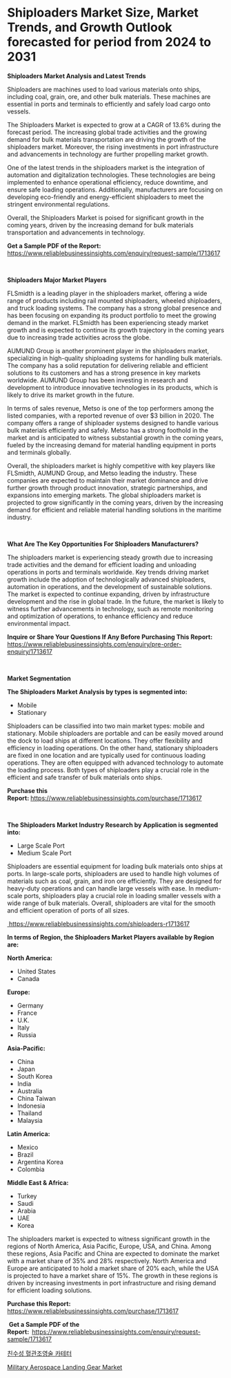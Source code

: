 <p><h1>Shiploaders Market Size, Market Trends, and Growth Outlook forecasted for period from 2024 to 2031</h1></p><p><strong>Shiploaders Market Analysis and Latest Trends</strong></p>
<p><p>Shiploaders are machines used to load various materials onto ships, including coal, grain, ore, and other bulk materials. These machines are essential in ports and terminals to efficiently and safely load cargo onto vessels.</p><p>The Shiploaders Market is expected to grow at a CAGR of 13.6% during the forecast period. The increasing global trade activities and the growing demand for bulk materials transportation are driving the growth of the shiploaders market. Moreover, the rising investments in port infrastructure and advancements in technology are further propelling market growth.</p><p>One of the latest trends in the shiploaders market is the integration of automation and digitalization technologies. These technologies are being implemented to enhance operational efficiency, reduce downtime, and ensure safe loading operations. Additionally, manufacturers are focusing on developing eco-friendly and energy-efficient shiploaders to meet the stringent environmental regulations.</p><p>Overall, the Shiploaders Market is poised for significant growth in the coming years, driven by the increasing demand for bulk materials transportation and advancements in technology.</p></p>
<p><strong>Get a Sample PDF of the Report:&nbsp;</strong> <a href="https://www.reliablebusinessinsights.com/enquiry/request-sample/1713617">https://www.reliablebusinessinsights.com/enquiry/request-sample/1713617</a></p>
<p>&nbsp;</p>
<p><strong>Shiploaders Major Market Players</strong></p>
<p><p>FLSmidth is a leading player in the shiploaders market, offering a wide range of products including rail mounted shiploaders, wheeled shiploaders, and truck loading systems. The company has a strong global presence and has been focusing on expanding its product portfolio to meet the growing demand in the market. FLSmidth has been experiencing steady market growth and is expected to continue its growth trajectory in the coming years due to increasing trade activities across the globe.</p><p>AUMUND Group is another prominent player in the shiploaders market, specializing in high-quality shiploading systems for handling bulk materials. The company has a solid reputation for delivering reliable and efficient solutions to its customers and has a strong presence in key markets worldwide. AUMUND Group has been investing in research and development to introduce innovative technologies in its products, which is likely to drive its market growth in the future.</p><p>In terms of sales revenue, Metso is one of the top performers among the listed companies, with a reported revenue of over $3 billion in 2020. The company offers a range of shiploader systems designed to handle various bulk materials efficiently and safely. Metso has a strong foothold in the market and is anticipated to witness substantial growth in the coming years, fueled by the increasing demand for material handling equipment in ports and terminals globally.</p><p>Overall, the shiploaders market is highly competitive with key players like FLSmidth, AUMUND Group, and Metso leading the industry. These companies are expected to maintain their market dominance and drive further growth through product innovation, strategic partnerships, and expansions into emerging markets. The global shiploaders market is projected to grow significantly in the coming years, driven by the increasing demand for efficient and reliable material handling solutions in the maritime industry.</p></p>
<p>&nbsp;</p>
<p><strong>What Are The Key Opportunities For Shiploaders Manufacturers?</strong></p>
<p><p>The shiploaders market is experiencing steady growth due to increasing trade activities and the demand for efficient loading and unloading operations in ports and terminals worldwide. Key trends driving market growth include the adoption of technologically advanced shiploaders, automation in operations, and the development of sustainable solutions. The market is expected to continue expanding, driven by infrastructure development and the rise in global trade. In the future, the market is likely to witness further advancements in technology, such as remote monitoring and optimization of operations, to enhance efficiency and reduce environmental impact.</p></p>
<p><strong>Inquire or Share Your Questions If Any Before Purchasing This Report:</strong> <a href="https://www.reliablebusinessinsights.com/enquiry/pre-order-enquiry/1713617">https://www.reliablebusinessinsights.com/enquiry/pre-order-enquiry/1713617</a></p>
<p>&nbsp;</p>
<p><strong>Market Segmentation</strong></p>
<p><strong>The Shiploaders Market Analysis by types is segmented into:</strong></p>
<p><ul><li>Mobile</li><li>Stationary</li></ul></p>
<p><p>Shiploaders can be classified into two main market types: mobile and stationary. Mobile shiploaders are portable and can be easily moved around the dock to load ships at different locations. They offer flexibility and efficiency in loading operations. On the other hand, stationary shiploaders are fixed in one location and are typically used for continuous loading operations. They are often equipped with advanced technology to automate the loading process. Both types of shiploaders play a crucial role in the efficient and safe transfer of bulk materials onto ships.</p></p>
<p><strong>Purchase this Report:&nbsp;</strong><a href="https://www.reliablebusinessinsights.com/purchase/1713617">https://www.reliablebusinessinsights.com/purchase/1713617</a></p>
<p>&nbsp;</p>
<p><strong>The Shiploaders Market Industry Research by Application is segmented into:</strong></p>
<p><ul><li>Large Scale Port</li><li>Medium Scale Port</li></ul></p>
<p><p>Shiploaders are essential equipment for loading bulk materials onto ships at ports. In large-scale ports, shiploaders are used to handle high volumes of materials such as coal, grain, and iron ore efficiently. They are designed for heavy-duty operations and can handle large vessels with ease. In medium-scale ports, shiploaders play a crucial role in loading smaller vessels with a wide range of bulk materials. Overall, shiploaders are vital for the smooth and efficient operation of ports of all sizes.</p></p>
<p><a href="https://www.reliablebusinessinsights.com/shiploaders-r1713617">&nbsp;https://www.reliablebusinessinsights.com/shiploaders-r1713617</a></p>
<p><strong>In terms of Region, the Shiploaders Market Players available by Region are:</strong></p>
<p>
    <p> <strong> North America: </strong>
        <ul>
            <li>United States</li>
            <li>Canada</li>
        </ul>
        </p> 
    <p> <strong> Europe: </strong>
        <ul>
            <li>Germany</li>
            <li>France</li>
            <li>U.K.</li>
            <li>Italy</li>
            <li>Russia</li>
        </ul>
        </p> 
    <p> <strong> Asia-Pacific: </strong>
        <ul>
            <li>China</li>
            <li>Japan</li>
            <li>South Korea</li>
            <li>India</li>
            <li>Australia</li>
            <li>China Taiwan</li>
            <li>Indonesia</li>
            <li>Thailand</li>
            <li>Malaysia</li>
        </ul>
        </p> 
    <p> <strong> Latin America: </strong>
        <ul>
            <li>Mexico</li>
            <li>Brazil</li>
            <li>Argentina Korea</li>
            <li>Colombia</li>
        </ul>
        </p> 
    <p> <strong> Middle East & Africa: </strong>
        <ul>
            <li>Turkey</li>
            <li>Saudi</li>
            <li>Arabia</li>
            <li>UAE</li>
            <li>Korea</li>
        </ul>
    </p>
    </p>
<p><p>The shiploaders market is expected to witness significant growth in the regions of North America, Asia Pacific, Europe, USA, and China. Among these regions, Asia Pacific and China are expected to dominate the market with a market share of 35% and 28% respectively. North America and Europe are anticipated to hold a market share of 20% each, while the USA is projected to have a market share of 15%. The growth in these regions is driven by increasing investments in port infrastructure and rising demand for efficient loading solutions.</p></p>
<p><strong>Purchase this Report: </strong><a href="https://www.reliablebusinessinsights.com/purchase/1713617">https://www.reliablebusinessinsights.com/purchase/1713617</a></p>
<p>&nbsp;<strong>Get a Sample PDF of the Report:&nbsp;&nbsp;</strong><a href="https://www.reliablebusinessinsights.com/enquiry/request-sample/1713617">https://www.reliablebusinessinsights.com/enquiry/request-sample/1713617</a></p>
<p><strong></strong></p>
<p><p><a href="https://github.com/berlianaparadilla48/Market-Research-Report-List-1/blob/main/8760415163136.md">친수성 혈관조영술 카테터</a></p><p><a href="https://view.publitas.com/reportprime-1/military-aerospace-landing-gear-market-industry-trends-and-forecast-for-period-from-2024-to-2031/">Military Aerospace Landing Gear Market</a></p></p>